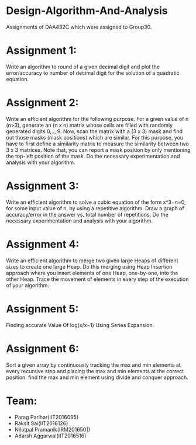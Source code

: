 # Design-Algorithm-And-Analysis
Assignments of DAA432C which were assigned to Group30.

# Assignment 1:
Write an algorithm to round of a given decimal digit and plot the error/accuracy to number of decimal digit for the solution of a quadratic equation.

# Assignment 2:
Write an efficient algorithm for the following purpose. For a given value of n (n>3), generate an (n x n) matrix whose cells are filled with randomly generated digits 0,.., 9. Now, scan the matrix with a (3 x 3) mask and find out those masks (mask positions) which are similar. For this purpose, you have to first define a similarity matrix to measure the similarity between two 3 x 3 matrices. Note that, you can report a mask position by only mentioning the top-left position of the mask. Do the necessary experimentation and analysis with your algorithm.

# Assignment 3:
Write an efficient algorithm to solve a cubic equation of the form x^3−n=0, for some input value of n, by using a repetitive algorithm. Draw a graph of accuracy/error in the answer vs. total number of repetitions. Do the necessary experimentation and analysis with your algorithm.

# Assignment 4:
Write an efficient algorithm to merge two given large Heaps of different sizes to create one large Heap. Do this merging using Heap Insertion approach where you insert elements of one Heap, one-by-one, into the other Heap. Trace the movement of elements in every step of the execution of your algorithm.

# Assignment 5:
 Finding accurate Value Of log(x/x−1) Using Series Expansion.


# Assignment 6:
Sort a given array by continuously tracking the max and min elements at every recursive step and placing the max and min elements at the correct position. find the max and min element using divide and conquer approach.


# Team:
* Parag Parihar(IIT2016095)
* Raksit Sai(IIT2016126)
* Nilotpal Pramanik(IRM2016501)
* Adarsh Aggarwal(IIT2016516)
